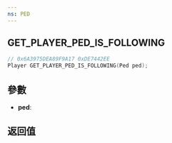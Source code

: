 ```yaml
---
ns: PED
---
```

## GET_PLAYER_PED_IS_FOLLOWING

```c
// 0x6A3975DEA89F9A17 0xDE7442EE
Player GET_PLAYER_PED_IS_FOLLOWING(Ped ped);
```


## 參數
* **ped**: 

## 返回值
